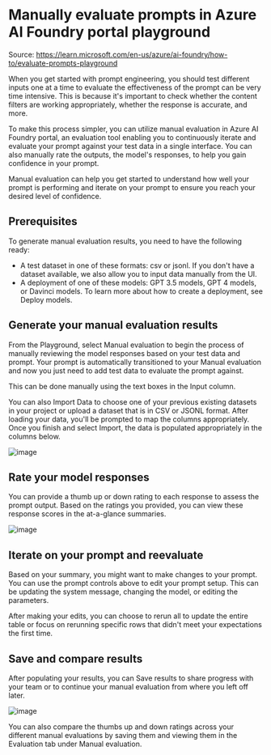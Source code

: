 # Manually evaluate prompts in Azure AI Foundry portal playground
Source: https://learn.microsoft.com/en-us/azure/ai-foundry/how-to/evaluate-prompts-playground

When you get started with prompt engineering, you should test different inputs one at a time to evaluate the effectiveness of the prompt can be very time intensive. This is because it's important to check whether the content filters are working appropriately, whether the response is accurate, and more.

To make this process simpler, you can utilize manual evaluation in Azure AI Foundry portal, an evaluation tool enabling you to continuously iterate and evaluate your prompt against your test data in a single interface. You can also manually rate the outputs, the model's responses, to help you gain confidence in your prompt.

Manual evaluation can help you get started to understand how well your prompt is performing and iterate on your prompt to ensure you reach your desired level of confidence.

## Prerequisites

To generate manual evaluation results, you need to have the following ready:
- A test dataset in one of these formats: csv or jsonl. If you don't have a dataset available, we also allow you to input data manually from the UI.
- A deployment of one of these models: GPT 3.5 models, GPT 4 models, or Davinci models. To learn more about how to create a deployment, see Deploy models.

## Generate your manual evaluation results

From the Playground, select Manual evaluation to begin the process of manually reviewing the model responses based on your test data and prompt. Your prompt is automatically transitioned to your Manual evaluation and now you just need to add test data to evaluate the prompt against.

This can be done manually using the text boxes in the Input column.

You can also Import Data to choose one of your previous existing datasets in your project or upload a dataset that is in CSV or JSONL format. After loading your data, you'll be prompted to map the columns appropriately. Once you finish and select Import, the data is populated appropriately in the columns below.

![image](https://github.com/user-attachments/assets/58a67d05-8174-4024-bd9b-d491a509718d)

## Rate your model responses

You can provide a thumb up or down rating to each response to assess the prompt output. Based on the ratings you provided, you can view these response scores in the at-a-glance summaries.

![image](https://github.com/user-attachments/assets/2c3f7514-4bd3-4018-bc49-da64001e6c0e)

## Iterate on your prompt and reevaluate

Based on your summary, you might want to make changes to your prompt. You can use the prompt controls above to edit your prompt setup. This can be updating the system message, changing the model, or editing the parameters.

After making your edits, you can choose to rerun all to update the entire table or focus on rerunning specific rows that didn't meet your expectations the first time.

## Save and compare results

After populating your results, you can Save results to share progress with your team or to continue your manual evaluation from where you left off later.

![image](https://github.com/user-attachments/assets/24a5f4ee-f29f-4341-90f7-8a4322dd07fa)

You can also compare the thumbs up and down ratings across your different manual evaluations by saving them and viewing them in the Evaluation tab under Manual evaluation.







